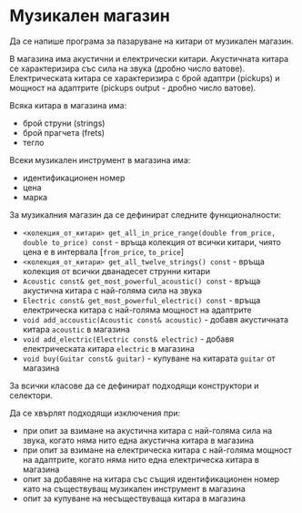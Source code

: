 Музикален магазин
=================
Да се напише програма за пазаруване на китари от музикален магазин.

В магазина има акустични и електрически китари. Акустичната китара се
характеризира със сила на звука (дробно число ватове). Електрическата китара се
характеризира с брой адаптри (pickups) и мощност на адаптрите (pickups output -
дробно число ватове).

Всяка китара в магазина има:
* брой струни (strings)
* брой прагчета (frets)
* тегло

Всеки музикален инструмент в магазина има:
* идентификационен номер
* цена
* марка

За музикалния магазин да се дефинират следните функционалности:
* `<колекция_от_китари> get_all_in_price_range(double from_price, double to_price) const` -
връща колекция от всички китари, чиято цена е в интервала [`from_price`, `to_price`]
* `<колекция_от_китари> get_all_twelve_strings() const` - връща колекция от всички
дванадесет струнни китари
* `Acoustic const& get_most_powerful_acoustic() const` - връща акустична китара
с най-голяма сила на звука
* `Electric const& get_most_powerful_electric() const` - връща електрическа
китара с най-голяма мощност на адаптрите
* `void add_accoustic(Acoustic const& acoustic)` - добавя акустичната китара
`acoustic` в магазина
* `void add_electric(Electric const& electric)` - добавя електрическата китара
`electric` в магазина
* `void buy(Guitar const& guitar)` - купуване на китарата `guitar` от магазина

За всички класове да се дефинират подходящи конструктори и селектори.

Да се хвърлят подходящи изключения при:
* при опит за взимане на акустична китара с най-голяма сила на звука, когато
няма нито една акустична китара в магазина
* при опит за взимане на електрическа китара с най-голяма мощност на адаптрите,
когато няма нито една електрическа китара в магазина
* опит за добавяне на китара със същия идентификационен номер като на
съществуващ музикален инструмент в магазина
* опит за купуване на несъществуваща китара в магазина
